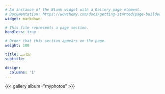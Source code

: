 ```yaml
---
# An instance of the Blank widget with a Gallery page element.
# Documentation: https://wowchemy.com/docs/getting-started/page-builder/
widget: markdown

# This file represents a page section.
headless: true

# Order that this section appears on the page.
weight: 100

title: عکاسی
subtitle:

design:
  columns: '1'
---
```


{{< gallery album="myphotos" >}}
